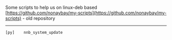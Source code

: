 Some scripts to help us on linux-deb based
[https://github.com/nonaybay/my-scripts](https://github.com/nonaybay/my-scripts) - old repository

---

```
[py]    nnb_system_update
```